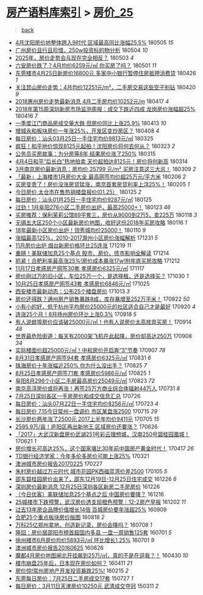 [房产语料库索引](../../README.md)  > [房价_25](房价_25.md)
====
> [back](../README.md)

- [4月沈阳房价地整体跨入9时代 区域最高同比涨幅25.5%](http://jkwz.applinzi.com/ittc/7099584596306035718.html#4%E6%9C%88%E6%B2%88%E9%98%B3%E6%88%BF%E4%BB%B7%E5%9C%B0%E6%95%B4%E4%BD%93%E8%B7%A8%E5%85%A59%E6%97%B6%E4%BB%A3+%E5%8C%BA%E5%9F%9F%E6%9C%80%E9%AB%98%E5%90%8C%E6%AF%94%E6%B6%A8%E5%B9%8525.5%25) 180505 *15* 
- [广州房价且行且珍惜，250w投资标的物分析](http://jkwz.applinzi.com/ittc/7096388554777429009.html#%E5%B9%BF%E5%B7%9E%E6%88%BF%E4%BB%B7%E4%B8%94%E8%A1%8C%E4%B8%94%E7%8F%8D%E6%83%9C%EF%BC%8C250w%E6%8A%95%E8%B5%84%E6%A0%87%E7%9A%84%E7%89%A9%E5%88%86%E6%9E%90) 180504 *10* 
- [2025年，房价走势会与现在完全相反？](http://jkwz.applinzi.com/ittc/7098934575025882123.html#2025%E5%B9%B4%EF%BC%8C%E6%88%BF%E4%BB%B7%E8%B5%B0%E5%8A%BF%E4%BC%9A%E4%B8%8E%E7%8E%B0%E5%9C%A8%E5%AE%8C%E5%85%A8%E7%9B%B8%E5%8F%8D%EF%BC%9F) 180503 *4* 
- [六安房价跌了？4月均价6259元/㎡ 你买房了吗？](http://jkwz.applinzi.com/ittc/7098208794658210822.html#%E5%85%AD%E5%AE%89%E6%88%BF%E4%BB%B7%E8%B7%8C%E4%BA%86%EF%BC%9F4%E6%9C%88%E5%9D%87%E4%BB%B76259%E5%85%83%2F%E3%8E%A1+%E4%BD%A0%E4%B9%B0%E6%88%BF%E4%BA%86%E5%90%97%EF%BC%9F) 180501 *11* 
- [东莞楼市4月25日新房价16800元 多家中小银行暂停住房抵押消费贷](http://jkwz.applinzi.com/ittc/7096246888758248459.html#%E4%B8%9C%E8%8E%9E%E6%A5%BC%E5%B8%824%E6%9C%8825%E6%97%A5%E6%96%B0%E6%88%BF%E4%BB%B716800%E5%85%83+%E5%A4%9A%E5%AE%B6%E4%B8%AD%E5%B0%8F%E9%93%B6%E8%A1%8C%E6%9A%82%E5%81%9C%E4%BD%8F%E6%88%BF%E6%8A%B5%E6%8A%BC%E6%B6%88%E8%B4%B9%E8%B4%B7) 180426 *1* 
- [关注昆山房价走势：4月均价12251元/m²，二手房交易这些空子别钻](http://jkwz.applinzi.com/ittc/7093994807695508490.html#%E5%85%B3%E6%B3%A8%E6%98%86%E5%B1%B1%E6%88%BF%E4%BB%B7%E8%B5%B0%E5%8A%BF%EF%BC%9A4%E6%9C%88%E5%9D%87%E4%BB%B712251%E5%85%83%2Fm%C2%B2%EF%BC%8C%E4%BA%8C%E6%89%8B%E6%88%BF%E4%BA%A4%E6%98%93%E8%BF%99%E4%BA%9B%E7%A9%BA%E5%AD%90%E5%88%AB%E9%92%BB) 180420 *9* 
- [2018惠州房价走势最新消息 4月二手房均价10252元/m](http://jkwz.applinzi.com/ittc/7092942079468766215.html#2018%E6%83%A0%E5%B7%9E%E6%88%BF%E4%BB%B7%E8%B5%B0%E5%8A%BF%E6%9C%80%E6%96%B0%E6%B6%88%E6%81%AF+4%E6%9C%88%E4%BA%8C%E6%89%8B%E6%88%BF%E5%9D%87%E4%BB%B710252%E5%85%83%2Fm) 180417 *4* 
- [2018年第15周深圳新房市场监测周报：成交下跌近四成 龙岗房价涨幅超25%](http://jkwz.applinzi.com/ittc/7092595377675174922.html#2018%E5%B9%B4%E7%AC%AC15%E5%91%A8%E6%B7%B1%E5%9C%B3%E6%96%B0%E6%88%BF%E5%B8%82%E5%9C%BA%E7%9B%91%E6%B5%8B%E5%91%A8%E6%8A%A5%EF%BC%9A%E6%88%90%E4%BA%A4%E4%B8%8B%E8%B7%8C%E8%BF%91%E5%9B%9B%E6%88%90+%E9%BE%99%E5%B2%97%E6%88%BF%E4%BB%B7%E6%B6%A8%E5%B9%85%E8%B6%8525%25) 180416 *7* 
- [一季度江门商品房成交量大跌 但房价同比上涨25.9%](http://jkwz.applinzi.com/ittc/7091385241954681863.html#%E4%B8%80%E5%AD%A3%E5%BA%A6%E6%B1%9F%E9%97%A8%E5%95%86%E5%93%81%E6%88%BF%E6%88%90%E4%BA%A4%E9%87%8F%E5%A4%A7%E8%B7%8C+%E4%BD%86%E6%88%BF%E4%BB%B7%E5%90%8C%E6%AF%94%E4%B8%8A%E6%B6%A825.9%25) 180413 *10* 
- [增城永和板块房价一年涨25%，开发区变炒房区？](http://jkwz.applinzi.com/ittc/7089617079827432455.html#%E5%A2%9E%E5%9F%8E%E6%B0%B8%E5%92%8C%E6%9D%BF%E5%9D%97%E6%88%BF%E4%BB%B7%E4%B8%80%E5%B9%B4%E6%B6%A825%25%EF%BC%8C%E5%BC%80%E5%8F%91%E5%8C%BA%E5%8F%98%E7%82%92%E6%88%BF%E5%8C%BA%EF%BC%9F) 180408 *4* 
- [每日房价：汕头03月25日一手住宅均价9813元/㎡](http://jkwz.applinzi.com/ittc/7084514229665399825.html#%E6%AF%8F%E6%97%A5%E6%88%BF%E4%BB%B7%EF%BC%9A%E6%B1%95%E5%A4%B403%E6%9C%8825%E6%97%A5%E4%B8%80%E6%89%8B%E4%BD%8F%E5%AE%85%E5%9D%87%E4%BB%B79813%E5%85%83%2F%E3%8E%A1) 180325  
- [疯狂！和平地价惊现8125元起拍！沈阳房价将何去何从？](http://jkwz.applinzi.com/ittc/7083707865414239242.html#%E7%96%AF%E7%8B%82%EF%BC%81%E5%92%8C%E5%B9%B3%E5%9C%B0%E4%BB%B7%E6%83%8A%E7%8E%B08125%E5%85%83%E8%B5%B7%E6%8B%8D%EF%BC%81%E6%B2%88%E9%98%B3%E6%88%BF%E4%BB%B7%E5%B0%86%E4%BD%95%E5%8E%BB%E4%BD%95%E4%BB%8E%EF%BC%9F) 180323 *2* 
- [公务员买房故事：为分房等8年 结果房价涨了250%](http://jkwz.applinzi.com/ittc/7080668425028633606.html#%E5%85%AC%E5%8A%A1%E5%91%98%E4%B9%B0%E6%88%BF%E6%95%85%E4%BA%8B%EF%BC%9A%E4%B8%BA%E5%88%86%E6%88%BF%E7%AD%898%E5%B9%B4+%E7%BB%93%E6%9E%9C%E6%88%BF%E4%BB%B7%E6%B6%A8%E4%BA%86250%25) 180315  
- [4月4日和平“后长白”热地拍卖 天价起拍达8125元！房价将创新高](http://jkwz.applinzi.com/ittc/7080256057278727184.html#4%E6%9C%884%E6%97%A5%E5%92%8C%E5%B9%B3%E2%80%9C%E5%90%8E%E9%95%BF%E7%99%BD%E2%80%9D%E7%83%AD%E5%9C%B0%E6%8B%8D%E5%8D%96+%E5%A4%A9%E4%BB%B7%E8%B5%B7%E6%8B%8D%E8%BE%BE8125%E5%85%83%EF%BC%81%E6%88%BF%E4%BB%B7%E5%B0%86%E5%88%9B%E6%96%B0%E9%AB%98) 180314  
- [3月南京房价最新消息：房均价 25799 元/m² 买房注意这三大忌！](http://jkwz.applinzi.com/ittc/7078456570566673414.html#3%E6%9C%88%E5%8D%97%E4%BA%AC%E6%88%BF%E4%BB%B7%E6%9C%80%E6%96%B0%E6%B6%88%E6%81%AF%EF%BC%9A%E6%88%BF%E5%9D%87%E4%BB%B7+25799+%E5%85%83%2Fm%C2%B2+%E4%B9%B0%E6%88%BF%E6%B3%A8%E6%84%8F%E8%BF%99%E4%B8%89%E5%A4%A7%E5%BF%8C%EF%BC%81) 180309 *2* 
- [「最新」上海楼市1月房价大全 最高网签均价超25万元/平方米](http://jkwz.applinzi.com/ittc/7067006710705554439.html#%E3%80%8C%E6%9C%80%E6%96%B0%E3%80%8D%E4%B8%8A%E6%B5%B7%E6%A5%BC%E5%B8%821%E6%9C%88%E6%88%BF%E4%BB%B7%E5%A4%A7%E5%85%A8+%E6%9C%80%E9%AB%98%E7%BD%91%E7%AD%BE%E5%9D%87%E4%BB%B7%E8%B6%8525%E4%B8%87%E5%85%83%2F%E5%B9%B3%E6%96%B9%E7%B1%B3) 180206 *2* 
- [买房变贵了！房价没涨房贷猛涨，南京首套房贷利率上浮25%！](http://jkwz.applinzi.com/ittc/7066654709115257873.html#%E4%B9%B0%E6%88%BF%E5%8F%98%E8%B4%B5%E4%BA%86%EF%BC%81%E6%88%BF%E4%BB%B7%E6%B2%A1%E6%B6%A8%E6%88%BF%E8%B4%B7%E7%8C%9B%E6%B6%A8%EF%BC%8C%E5%8D%97%E4%BA%AC%E9%A6%96%E5%A5%97%E6%88%BF%E8%B4%B7%E5%88%A9%E7%8E%87%E4%B8%8A%E6%B5%AE25%25%EF%BC%81) 180205 *1* 
- [今日房价 太仓市在售热销楼盘报价(01.25）](http://jkwz.applinzi.com/ittc/7062629935951119377.html#%E4%BB%8A%E6%97%A5%E6%88%BF%E4%BB%B7+%E5%A4%AA%E4%BB%93%E5%B8%82%E5%9C%A8%E5%94%AE%E7%83%AD%E9%94%80%E6%A5%BC%E7%9B%98%E6%8A%A5%E4%BB%B7%2801.25%EF%BC%89) 180125 *2* 
- [每日房价：汕头01月25日一手住宅均价9287元/㎡](http://jkwz.applinzi.com/ittc/7062591210722427921.html#%E6%AF%8F%E6%97%A5%E6%88%BF%E4%BB%B7%EF%BC%9A%E6%B1%95%E5%A4%B401%E6%9C%8825%E6%97%A5%E4%B8%80%E6%89%8B%E4%BD%8F%E5%AE%85%E5%9D%87%E4%BB%B79287%E5%85%83%2F%E3%8E%A1) 180125  
- [过劲！1月阜阳276小区二手房价出炉，最高25000+！](http://jkwz.applinzi.com/ittc/7061806240185713675.html#%E8%BF%87%E5%8A%B2%EF%BC%811%E6%9C%88%E9%98%9C%E9%98%B3276%E5%B0%8F%E5%8C%BA%E4%BA%8C%E6%89%8B%E6%88%BF%E4%BB%B7%E5%87%BA%E7%82%89%EF%BC%8C%E6%9C%80%E9%AB%9825000%2B%EF%BC%81) 180123 *46* 
- [买房推荐：保利茉莉公馆89平套三，房价从9000到2万5，卖225万](http://jkwz.applinzi.com/ittc/7059972372159792139.html#%E4%B9%B0%E6%88%BF%E6%8E%A8%E8%8D%90%EF%BC%9A%E4%BF%9D%E5%88%A9%E8%8C%89%E8%8E%89%E5%85%AC%E9%A6%8689%E5%B9%B3%E5%A5%97%E4%B8%89%EF%BC%8C%E6%88%BF%E4%BB%B7%E4%BB%8E9000%E5%88%B02%E4%B8%875%EF%BC%8C%E5%8D%96225%E4%B8%87) 180118 *3* 
- [无锡五大区250个小区最新房价地图，收好这份2018年买房攻略](http://jkwz.applinzi.com/ittc/7058981445496734730.html#%E6%97%A0%E9%94%A1%E4%BA%94%E5%A4%A7%E5%8C%BA250%E4%B8%AA%E5%B0%8F%E5%8C%BA%E6%9C%80%E6%96%B0%E6%88%BF%E4%BB%B7%E5%9C%B0%E5%9B%BE%EF%BC%8C%E6%94%B6%E5%A5%BD%E8%BF%99%E4%BB%BD2018%E5%B9%B4%E4%B9%B0%E6%88%BF%E6%94%BB%E7%95%A5) 180116 *1* 
- [18年最新小区房价出炉！领秀城均价25000！](http://jkwz.applinzi.com/ittc/7056949045472265222.html#18%E5%B9%B4%E6%9C%80%E6%96%B0%E5%B0%8F%E5%8C%BA%E6%88%BF%E4%BB%B7%E5%87%BA%E7%82%89%EF%BC%81%E9%A2%86%E7%A7%80%E5%9F%8E%E5%9D%87%E4%BB%B725000%EF%BC%81) 180110 *9* 
- [涨幅最高125%，2010-2017滁州小区房价涨幅解析](http://jkwz.applinzi.com/ittc/7053345300129776651.html#%E6%B6%A8%E5%B9%85%E6%9C%80%E9%AB%98125%25%EF%BC%8C2010-2017%E6%BB%81%E5%B7%9E%E5%B0%8F%E5%8C%BA%E6%88%BF%E4%BB%B7%E6%B6%A8%E5%B9%85%E8%A7%A3%E6%9E%90) 171231 *5* 
- [11月房价出炉 烟台新房价格环比25连涨](http://jkwz.applinzi.com/ittc/7048682078676190225.html#11%E6%9C%88%E6%88%BF%E4%BB%B7%E5%87%BA%E7%82%89+%E7%83%9F%E5%8F%B0%E6%96%B0%E6%88%BF%E4%BB%B7%E6%A0%BC%E7%8E%AF%E6%AF%9425%E8%BF%9E%E6%B6%A8) 171219 *11* 
- [重磅！美联储加息25个基点 股市、房价、债市影响全解读](http://jkwz.applinzi.com/ittc/7046858228816675856.html#%E9%87%8D%E7%A3%85%EF%BC%81%E7%BE%8E%E8%81%94%E5%82%A8%E5%8A%A0%E6%81%AF25%E4%B8%AA%E5%9F%BA%E7%82%B9+%E8%82%A1%E5%B8%82%E3%80%81%E6%88%BF%E4%BB%B7%E3%80%81%E5%80%BA%E5%B8%82%E5%BD%B1%E5%93%8D%E5%85%A8%E8%A7%A3%E8%AF%BB) 171214  
- [抓紧！合肥利率最高涨25%!房价成本暴涨17w!附年底买房攻略](http://jkwz.applinzi.com/ittc/7046139893384741904.html#%E6%8A%93%E7%B4%A7%EF%BC%81%E5%90%88%E8%82%A5%E5%88%A9%E7%8E%87%E6%9C%80%E9%AB%98%E6%B6%A825%25%21%E6%88%BF%E4%BB%B7%E6%88%90%E6%9C%AC%E6%9A%B4%E6%B6%A817w%21%E9%99%84%E5%B9%B4%E5%BA%95%E4%B9%B0%E6%88%BF%E6%94%BB%E7%95%A5) 171212  
- [11月17日孝感房产网签30套 孝感房价6325元/㎡](http://jkwz.applinzi.com/ittc/7036977010008654864.html#11%E6%9C%8817%E6%97%A5%E5%AD%9D%E6%84%9F%E6%88%BF%E4%BA%A7%E7%BD%91%E7%AD%BE30%E5%A5%97+%E5%AD%9D%E6%84%9F%E6%88%BF%E4%BB%B76325%E5%85%83%2F%E3%8E%A1) 171117  
- [房价刚过万的旧小区，车位25万一个，是选择租，还是选择买？](http://jkwz.applinzi.com/ittc/7030326308792452113.html#%E6%88%BF%E4%BB%B7%E5%88%9A%E8%BF%87%E4%B8%87%E7%9A%84%E6%97%A7%E5%B0%8F%E5%8C%BA%EF%BC%8C%E8%BD%A6%E4%BD%8D25%E4%B8%87%E4%B8%80%E4%B8%AA%EF%BC%8C%E6%98%AF%E9%80%89%E6%8B%A9%E7%A7%9F%EF%BC%8C%E8%BF%98%E6%98%AF%E9%80%89%E6%8B%A9%E4%B9%B0%EF%BC%9F) 171030 *1* 
- [10月25日孝感房产网签43套 孝感房价6846元/㎡](http://jkwz.applinzi.com/ittc/7028432236179883024.html#10%E6%9C%8825%E6%97%A5%E5%AD%9D%E6%84%9F%E6%88%BF%E4%BA%A7%E7%BD%91%E7%AD%BE43%E5%A5%97+%E5%AD%9D%E6%84%9F%E6%88%BF%E4%BB%B76846%E5%85%83%2F%E3%8E%A1) 171025  
- [西安楼市最新动态：公布25个楼盘房价](http://jkwz.applinzi.com/ittc/7023914994654250000.html#%E8%A5%BF%E5%AE%89%E6%A5%BC%E5%B8%82%E6%9C%80%E6%96%B0%E5%8A%A8%E6%80%81%EF%BC%9A%E5%85%AC%E5%B8%8325%E4%B8%AA%E6%A5%BC%E7%9B%98%E6%88%BF%E4%BB%B7) 171013 *3* 
- [房价还得跌？通州房产销售暴跌8成，库存暴增至252万平米！](http://jkwz.applinzi.com/ittc/7016255708969042960.html#%E6%88%BF%E4%BB%B7%E8%BF%98%E5%BE%97%E8%B7%8C%EF%BC%9F%E9%80%9A%E5%B7%9E%E6%88%BF%E4%BA%A7%E9%94%80%E5%94%AE%E6%9A%B4%E8%B7%8C8%E6%88%90%EF%BC%8C%E5%BA%93%E5%AD%98%E6%9A%B4%E5%A2%9E%E8%87%B3252%E4%B8%87%E5%B9%B3%E7%B1%B3%EF%BC%81) 170922 *50* 
- [小有小的好，低于杭州平均房价25000元的社区适合自己才是最好](http://jkwz.applinzi.com/ittc/7015294275720578065.html#%E5%B0%8F%E6%9C%89%E5%B0%8F%E7%9A%84%E5%A5%BD%EF%BC%8C%E4%BD%8E%E4%BA%8E%E6%9D%AD%E5%B7%9E%E5%B9%B3%E5%9D%87%E6%88%BF%E4%BB%B725000%E5%85%83%E7%9A%84%E7%A4%BE%E5%8C%BA%E9%80%82%E5%90%88%E8%87%AA%E5%B7%B1%E6%89%8D%E6%98%AF%E6%9C%80%E5%A5%BD) 170920 *4* 
- [连涨25个月！8月扬州房价环比上涨0.3%](http://jkwz.applinzi.com/ittc/7014592625678746640.html#%E8%BF%9E%E6%B6%A825%E4%B8%AA%E6%9C%88%EF%BC%818%E6%9C%88%E6%89%AC%E5%B7%9E%E6%88%BF%E4%BB%B7%E7%8E%AF%E6%AF%94%E4%B8%8A%E6%B6%A80.3%25) 170918 *5* 
- [有人说蚌埠房价应该破25000元/㎡！也有人说房价太高放弃买房！](http://jkwz.applinzi.com/ittc/7013078253739443217.html#%E6%9C%89%E4%BA%BA%E8%AF%B4%E8%9A%8C%E5%9F%A0%E6%88%BF%E4%BB%B7%E5%BA%94%E8%AF%A5%E7%A0%B425000%E5%85%83%2F%E3%8E%A1%EF%BC%81%E4%B9%9F%E6%9C%89%E4%BA%BA%E8%AF%B4%E6%88%BF%E4%BB%B7%E5%A4%AA%E9%AB%98%E6%94%BE%E5%BC%83%E4%B9%B0%E6%88%BF%EF%BC%81) 170914 *48* 
- [世界最危险街道：每天有2000架飞机在此起降，房价却高达250万](http://jkwz.applinzi.com/ittc/7010672930135213072.html#%E4%B8%96%E7%95%8C%E6%9C%80%E5%8D%B1%E9%99%A9%E8%A1%97%E9%81%93%EF%BC%9A%E6%AF%8F%E5%A4%A9%E6%9C%892000%E6%9E%B6%E9%A3%9E%E6%9C%BA%E5%9C%A8%E6%AD%A4%E8%B5%B7%E9%99%8D%EF%BC%8C%E6%88%BF%E4%BB%B7%E5%8D%B4%E9%AB%98%E8%BE%BE250%E4%B8%87) 170908 *34* 
- [实际楼面价超25000元/㎡！中和房价开启奔“3”节奏](http://jkwz.applinzi.com/ittc/7010626815511757840.html#%E5%AE%9E%E9%99%85%E6%A5%BC%E9%9D%A2%E4%BB%B7%E8%B6%8525000%E5%85%83%2F%E3%8E%A1%EF%BC%81%E4%B8%AD%E5%92%8C%E6%88%BF%E4%BB%B7%E5%BC%80%E5%90%AF%E5%A5%94%E2%80%9C3%E2%80%9D%E8%8A%82%E5%A5%8F) 170907 *78* 
- [8月31日孝感房产网签94套 孝感房价6325元/㎡](http://jkwz.applinzi.com/ittc/7008025433755616273.html#8%E6%9C%8831%E6%97%A5%E5%AD%9D%E6%84%9F%E6%88%BF%E4%BA%A7%E7%BD%91%E7%AD%BE94%E5%A5%97+%E5%AD%9D%E6%84%9F%E6%88%BF%E4%BB%B76325%E5%85%83%2F%E3%8E%A1) 170831 *6* 
- [珠海房价十年涨幅近250% 你为什么没出手？](http://jkwz.applinzi.com/ittc/7005802228756251664.html#%E7%8F%A0%E6%B5%B7%E6%88%BF%E4%BB%B7%E5%8D%81%E5%B9%B4%E6%B6%A8%E5%B9%85%E8%BF%91250%25+%E4%BD%A0%E4%B8%BA%E4%BB%80%E4%B9%88%E6%B2%A1%E5%87%BA%E6%89%8B%EF%BC%9F) 170825 *7* 
- [8月25日孝感房产网签71套 孝感房价5986元/㎡](http://jkwz.applinzi.com/ittc/7005800896456557585.html#8%E6%9C%8825%E6%97%A5%E5%AD%9D%E6%84%9F%E6%88%BF%E4%BA%A7%E7%BD%91%E7%AD%BE71%E5%A5%97+%E5%AD%9D%E6%84%9F%E6%88%BF%E4%BB%B75986%E5%85%83%2F%E3%8E%A1) 170825 *1* 
- [阜阳8月296个小区二手房最高房价25049元/㎡](http://jkwz.applinzi.com/ittc/7005017576105837584.html#%E9%98%9C%E9%98%B38%E6%9C%88296%E4%B8%AA%E5%B0%8F%E5%8C%BA%E4%BA%8C%E6%89%8B%E6%88%BF%E6%9C%80%E9%AB%98%E6%88%BF%E4%BB%B725049%E5%85%83%2F%E3%8E%A1) 170823 *72* 
- [南京高淳房价或将再涨！再签25万方商业综合体辐射44万人](http://jkwz.applinzi.com/ittc/6996473697656112144.html#%E5%8D%97%E4%BA%AC%E9%AB%98%E6%B7%B3%E6%88%BF%E4%BB%B7%E6%88%96%E5%B0%86%E5%86%8D%E6%B6%A8%EF%BC%81%E5%86%8D%E7%AD%BE25%E4%B8%87%E6%96%B9%E5%95%86%E4%B8%9A%E7%BB%BC%E5%90%88%E4%BD%93%E8%BE%90%E5%B0%8444%E4%B8%87%E4%BA%BA) 170731 *8* 
- [7月25日深圳各区一手房房价和成交信息汇总](http://jkwz.applinzi.com/ittc/6994550397178741777.html#7%E6%9C%8825%E6%97%A5%E6%B7%B1%E5%9C%B3%E5%90%84%E5%8C%BA%E4%B8%80%E6%89%8B%E6%88%BF%E6%88%BF%E4%BB%B7%E5%92%8C%E6%88%90%E4%BA%A4%E4%BF%A1%E6%81%AF%E6%B1%87%E6%80%BB) 170726  
- [每日房价：汕头07月22日一手住宅均价8256元/㎡](http://jkwz.applinzi.com/ittc/6993484991177425937.html#%E6%AF%8F%E6%97%A5%E6%88%BF%E4%BB%B7%EF%BC%9A%E6%B1%95%E5%A4%B407%E6%9C%8822%E6%97%A5%E4%B8%80%E6%89%8B%E4%BD%8F%E5%AE%85%E5%9D%87%E4%BB%B78256%E5%85%83%2F%E3%8E%A1) 170723 *4* 
- [每日房价 7.15今日常州一盘调价 市区某盘涨2500](http://jkwz.applinzi.com/ittc/6990316003597485073.html#%E6%AF%8F%E6%97%A5%E6%88%BF%E4%BB%B7+7.15%E4%BB%8A%E6%97%A5%E5%B8%B8%E5%B7%9E%E4%B8%80%E7%9B%98%E8%B0%83%E4%BB%B7+%E5%B8%82%E5%8C%BA%E6%9F%90%E7%9B%98%E6%B6%A82500) 170715 *29* 
- [长沙房价两年涨了2500元 2017上半年均价9411元](http://jkwz.applinzi.com/ittc/6986847693958546449.html#%E9%95%BF%E6%B2%99%E6%88%BF%E4%BB%B7%E4%B8%A4%E5%B9%B4%E6%B6%A8%E4%BA%862500%E5%85%83+2017%E4%B8%8A%E5%8D%8A%E5%B9%B4%E5%9D%87%E4%BB%B79411%E5%85%83) 170705 *15* 
- [2595.9万/亩！庐阳区再出新地王 区域房价还要涨？](http://jkwz.applinzi.com/ittc/6983579022637138948.html#2595.9%E4%B8%87%2F%E4%BA%A9%EF%BC%81%E5%BA%90%E9%98%B3%E5%8C%BA%E5%86%8D%E5%87%BA%E6%96%B0%E5%9C%B0%E7%8E%8B+%E5%8C%BA%E5%9F%9F%E6%88%BF%E4%BB%B7%E8%BF%98%E8%A6%81%E6%B6%A8%EF%BC%9F) 170626  
- [「2017」大武汉新盘房价武湖251号彩云理想城，汉南250号碧桂园凰城！](http://jkwz.applinzi.com/ittc/6981559117310067717.html#%E3%80%8C2017%E3%80%8D%E5%A4%A7%E6%AD%A6%E6%B1%89%E6%96%B0%E7%9B%98%E6%88%BF%E4%BB%B7%E6%AD%A6%E6%B9%96251%E5%8F%B7%E5%BD%A9%E4%BA%91%E7%90%86%E6%83%B3%E5%9F%8E%EF%BC%8C%E6%B1%89%E5%8D%97250%E5%8F%B7%E7%A2%A7%E6%A1%82%E5%9B%AD%E5%87%B0%E5%9F%8E%EF%BC%81) 170621 *1* 
- [房价增长可高达25%，这个国家堪比30年前中国房产黄金时代！](http://jkwz.applinzi.com/ittc/6957424731744633860.html#%E6%88%BF%E4%BB%B7%E5%A2%9E%E9%95%BF%E5%8F%AF%E9%AB%98%E8%BE%BE25%25%EF%BC%8C%E8%BF%99%E4%B8%AA%E5%9B%BD%E5%AE%B6%E5%A0%AA%E6%AF%9430%E5%B9%B4%E5%89%8D%E4%B8%AD%E5%9B%BD%E6%88%BF%E4%BA%A7%E9%BB%84%E9%87%91%E6%97%B6%E4%BB%A3%EF%BC%81) 170417 *26* 
- [TD银行经济学家：今年多伦多房价可能上涨25%](http://jkwz.applinzi.com/ittc/6947397737258681348.html#TD%E9%93%B6%E8%A1%8C%E7%BB%8F%E6%B5%8E%E5%AD%A6%E5%AE%B6%EF%BC%9A%E4%BB%8A%E5%B9%B4%E5%A4%9A%E4%BC%A6%E5%A4%9A%E6%88%BF%E4%BB%B7%E5%8F%AF%E8%83%BD%E4%B8%8A%E6%B6%A825%25) 170321  
- [澳洲城市房价报告20170225](http://jkwz.applinzi.com/ittc/6938995435392992261.html#%E6%BE%B3%E6%B4%B2%E5%9F%8E%E5%B8%82%E6%88%BF%E4%BB%B7%E6%8A%A5%E5%91%8A20170225) 170227  
- [朱村房价越过万元时代 城市花园PK西福蓝湾价差2500](http://jkwz.applinzi.com/ittc/6919598849579811845.html#%E6%9C%B1%E6%9D%91%E6%88%BF%E4%BB%B7%E8%B6%8A%E8%BF%87%E4%B8%87%E5%85%83%E6%97%B6%E4%BB%A3+%E5%9F%8E%E5%B8%82%E8%8A%B1%E5%9B%ADPK%E8%A5%BF%E7%A6%8F%E8%93%9D%E6%B9%BE%E4%BB%B7%E5%B7%AE2500) 170105 *5* 
- [邵东碧桂园房价出来了，邵东12月19日-12月25日住宅成交](http://jkwz.applinzi.com/ittc/6916034460687795205.html#%E9%82%B5%E4%B8%9C%E7%A2%A7%E6%A1%82%E5%9B%AD%E6%88%BF%E4%BB%B7%E5%87%BA%E6%9D%A5%E4%BA%86%EF%BC%8C%E9%82%B5%E4%B8%9C12%E6%9C%8819%E6%97%A5-12%E6%9C%8825%E6%97%A5%E4%BD%8F%E5%AE%85%E6%88%90%E4%BA%A4) 161226 *6* 
- [深圳房价最新消息 12月25日深圳各区新房二手房房价](http://jkwz.applinzi.com/ittc/6915896225517011973.html#%E6%B7%B1%E5%9C%B3%E6%88%BF%E4%BB%B7%E6%9C%80%E6%96%B0%E6%B6%88%E6%81%AF+12%E6%9C%8825%E6%97%A5%E6%B7%B1%E5%9C%B3%E5%90%84%E5%8C%BA%E6%96%B0%E6%88%BF%E4%BA%8C%E6%89%8B%E6%88%BF%E6%88%BF%E4%BB%B7) 161226  
- [（今日优客）美联储加息25个基点之后 中国房价要降？](http://jkwz.applinzi.com/ittc/6912246018464023557.html#%EF%BC%88%E4%BB%8A%E6%97%A5%E4%BC%98%E5%AE%A2%EF%BC%89%E7%BE%8E%E8%81%94%E5%82%A8%E5%8A%A0%E6%81%AF25%E4%B8%AA%E5%9F%BA%E7%82%B9%E4%B9%8B%E5%90%8E+%E4%B8%AD%E5%9B%BD%E6%88%BF%E4%BB%B7%E8%A6%81%E9%99%8D%EF%BC%9F) 161216  
- [25城楼市下跌预警，武汉房价透支现橙色预警｜12-2房产早报](http://jkwz.applinzi.com/ittc/6906952028906849284.html#25%E5%9F%8E%E6%A5%BC%E5%B8%82%E4%B8%8B%E8%B7%8C%E9%A2%84%E8%AD%A6%EF%BC%8C%E6%AD%A6%E6%B1%89%E6%88%BF%E4%BB%B7%E9%80%8F%E6%94%AF%E7%8E%B0%E6%A9%99%E8%89%B2%E9%A2%84%E8%AD%A6%EF%BD%9C12-2%E6%88%BF%E4%BA%A7%E6%97%A9%E6%8A%A5) 161202 *11* 
- [过去13年房企品牌价值增长14倍 百城房价要年涨超25%](http://jkwz.applinzi.com/ittc/6875788382298440708.html#%E8%BF%87%E5%8E%BB13%E5%B9%B4%E6%88%BF%E4%BC%81%E5%93%81%E7%89%8C%E4%BB%B7%E5%80%BC%E5%A2%9E%E9%95%BF14%E5%80%8D+%E7%99%BE%E5%9F%8E%E6%88%BF%E4%BB%B7%E8%A6%81%E5%B9%B4%E6%B6%A8%E8%B6%8525%25) 160909  
- [合肥25个重点板块房价版图](http://jkwz.applinzi.com/ittc/6867068566490317829.html#%E5%90%88%E8%82%A525%E4%B8%AA%E9%87%8D%E7%82%B9%E6%9D%BF%E5%9D%97%E6%88%BF%E4%BB%B7%E7%89%88%E5%9B%BE) 160818 *2* 
- [万科25亿郑州拿地，创造新记录，房价会降吗？](http://jkwz.applinzi.com/ittc/6852518477998588933.html#%E4%B8%87%E7%A7%9125%E4%BA%BF%E9%83%91%E5%B7%9E%E6%8B%BF%E5%9C%B0%EF%BC%8C%E5%88%9B%E9%80%A0%E6%96%B0%E8%AE%B0%E5%BD%95%EF%BC%8C%E6%88%BF%E4%BB%B7%E4%BC%9A%E9%99%8D%E5%90%97%EF%BC%9F) 160708 *1* 
- [隆回：房价居邵阳市榜首超国内多县  一盘一周销售125套](http://jkwz.applinzi.com/ittc/6850033015430054916.html#%E9%9A%86%E5%9B%9E%EF%BC%9A%E6%88%BF%E4%BB%B7%E5%B1%85%E9%82%B5%E9%98%B3%E5%B8%82%E6%A6%9C%E9%A6%96%E8%B6%85%E5%9B%BD%E5%86%85%E5%A4%9A%E5%8E%BF++%E4%B8%80%E7%9B%98%E4%B8%80%E5%91%A8%E9%94%80%E5%94%AE125%E5%A5%97) 160701 *5* 
- [徐州楼市6月房价均价5893元/㎡ 环比增长1.25%](http://jkwz.applinzi.com/ittc/6849847617080787973.html#%E5%BE%90%E5%B7%9E%E6%A5%BC%E5%B8%826%E6%9C%88%E6%88%BF%E4%BB%B7%E5%9D%87%E4%BB%B75893%E5%85%83%2F%E3%8E%A1+%E7%8E%AF%E6%AF%94%E5%A2%9E%E9%95%BF1.25%25) 160701 *9* 
- [澳洲城市房价报告20160625](http://jkwz.applinzi.com/ittc/6848005864447017989.html#%E6%BE%B3%E6%B4%B2%E5%9F%8E%E5%B8%82%E6%88%BF%E4%BB%B7%E6%8A%A5%E5%91%8A20160625) 160626  
- [魔都4月房价地图闸北开挂飙到25万/㎡，真的不是在逗我？！](http://jkwz.applinzi.com/ittc/6826816456431764485.html#%E9%AD%94%E9%83%BD4%E6%9C%88%E6%88%BF%E4%BB%B7%E5%9C%B0%E5%9B%BE%E9%97%B8%E5%8C%97%E5%BC%80%E6%8C%82%E9%A3%99%E5%88%B025%E4%B8%87%2F%E3%8E%A1%EF%BC%8C%E7%9C%9F%E7%9A%84%E4%B8%8D%E6%98%AF%E5%9C%A8%E9%80%97%E6%88%91%EF%BC%9F%EF%BC%81) 160430 *10* 
- [楼市崩盘25年后，日本现在房价如何？](http://jkwz.applinzi.com/ittc/6819880948074021893.html#%E6%A5%BC%E5%B8%82%E5%B4%A9%E7%9B%9825%E5%B9%B4%E5%90%8E%EF%BC%8C%E6%97%A5%E6%9C%AC%E7%8E%B0%E5%9C%A8%E6%88%BF%E4%BB%B7%E5%A6%82%E4%BD%95%EF%BC%9F) 160411 *21* 
- [房价惊!常州房地产开发投资暴跌25%!](http://jkwz.applinzi.com/ittc/6799086679054877701.html#%E6%88%BF%E4%BB%B7%E6%83%8A%21%E5%B8%B8%E5%B7%9E%E6%88%BF%E5%9C%B0%E4%BA%A7%E5%BC%80%E5%8F%91%E6%8A%95%E8%B5%84%E6%9A%B4%E8%B7%8C25%25%21) 160215 *2* 
- [东莞每日房价：7月25日二手房成交17套](http://jkwz.applinzi.com/ittc/547650615325591303.html#%E4%B8%9C%E8%8E%9E%E6%AF%8F%E6%97%A5%E6%88%BF%E4%BB%B7%EF%BC%9A7%E6%9C%8825%E6%97%A5%E4%BA%8C%E6%89%8B%E6%88%BF%E6%88%90%E4%BA%A417%E5%A5%97) 150727 *1* 
- [每日房价：3月11日天津房价10250元 武清成交夺冠](http://jkwz.applinzi.com/ittc/547650611392862037.html#%E6%AF%8F%E6%97%A5%E6%88%BF%E4%BB%B7%EF%BC%9A3%E6%9C%8811%E6%97%A5%E5%A4%A9%E6%B4%A5%E6%88%BF%E4%BB%B710250%E5%85%83+%E6%AD%A6%E6%B8%85%E6%88%90%E4%BA%A4%E5%A4%BA%E5%86%A0) 150311 *2* 
